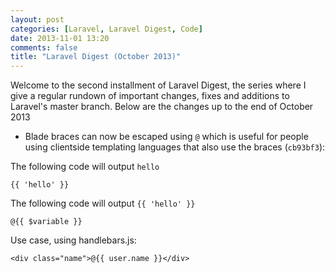 ```yaml
---
layout: post
categories: [Laravel, Laravel Digest, Code]
date: 2013-11-01 13:20
comments: false
title: "Laravel Digest (October 2013)"
---
```


Welcome to the second installment of Laravel Digest, the series where I give a regular rundown of important changes, fixes and additions to Laravel's master branch. Below are the changes up to the end of October 2013

- Blade braces can now be escaped using `@` which is useful for people using clientside templating languages that also use the braces (`cb93bf3`):

The following code will output `hello`
``` blade
{{ 'hello' }}
```

The following code will output `{{ 'hello' }}`
``` blade
@{{ $variable }}
```

Use case, using handlebars.js:
``` blade
<div class="name">@{{ user.name }}</div>
```
